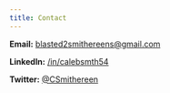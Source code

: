 ```yaml
---
title: Contact
---
```


**Email:** [blasted2smithereens@gmail.com](mailto:blasted2smithereens@gmail.com)

**LinkedIn:** [/in/calebsmth54](https://www.linkedin.com/in/calebsmth54/)

**Twitter:** [@CSmithereen](https://twitter.com/CSmithereen)